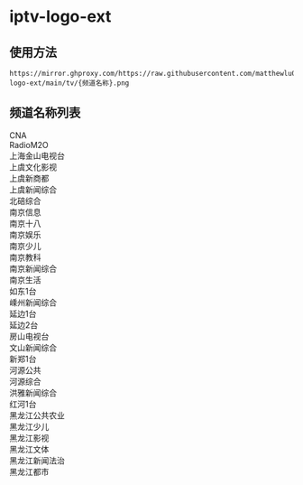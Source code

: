 # iptv-logo-ext
## 使用方法
```
https://mirror.ghproxy.com/https://raw.githubusercontent.com/matthewlu070111/iptv-logo-ext/main/tv/{频道名称}.png
```
## 频道名称列表
CNA</br>
RadioM2O</br>
上海金山电视台</br>
上虞文化影视</br>
上虞新商都</br>
上虞新闻综合</br>
北碚综合</br>
南京信息</br>
南京十八</br>
南京娱乐</br>
南京少儿</br>
南京教科</br>
南京新闻综合</br>
南京生活</br>
如东1台</br>
嵊州新闻综合</br>
延边1台</br>
延边2台</br>
房山电视台</br>
文山新闻综合</br>
新郑1台</br>
河源公共</br>
河源综合</br>
洪雅新闻综合</br>
红河1台</br>
黑龙江公共农业</br>
黑龙江少儿</br>
黑龙江影视</br>
黑龙江文体</br>
黑龙江新闻法治</br>
黑龙江都市

